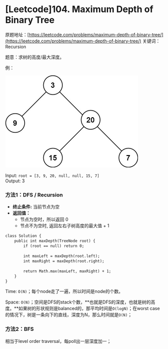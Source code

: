 # \[Leetcode\]104. Maximum Depth of Binary Tree

原题地址：[https://leetcode.com/problems/maximum-depth-of-binary-tree/](https://leetcode.com/problems/maximum-depth-of-binary-tree/) 关键词：Recursion

题意：求树的高度/最大深度。

例：

![](../../.gitbook/assets/tmp-tree.jpg)

Input: `root = [3, 9, 20, null, null, 15, 7]`  
Output: 3



### 方法1：DFS / Recursion

* **终止条件:** 当前节点为空
* **返回值：**
  * 节点为空时，所以返回 0
  * 节点不为空时, 返回左右子树高度的最大值 + 1

```text
class Solution {
    public int maxDepth(TreeNode root) {
        if (root == null) return 0;
        
        int maxLeft = maxDepth(root.left);
        int maxRight = maxDepth(root.right);
        
        return Math.max(maxLeft, maxRight) + 1;
    }
}
```

Time: `O(N)`；每个node走了一遍，所以时间是node的个数。

Space: `O(N)`；空间是DFS的stack个数，**也就是DFS的深度，也就是树的高度。**如果树的形状规则是balanced的，那平均时间是`O(logN)`；在worst case的情况下，树是一条向下的直线，深度为N，那么时间就是`O(N)`；



### 方法2：BFS

相当于level order traversal，每poll出一层深度加一；







